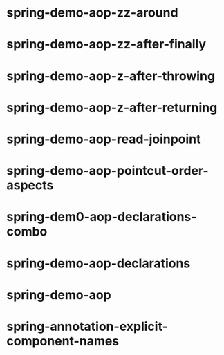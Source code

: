 # spring-demo-aop-zz-around

# spring-demo-aop-zz-after-finally

# spring-demo-aop-z-after-throwing

# spring-demo-aop-z-after-returning

# spring-demo-aop-read-joinpoint

# spring-demo-aop-pointcut-order-aspects

# spring-dem0-aop-declarations-combo

# spring-demo-aop-declarations

# spring-demo-aop

# spring-annotation-explicit-component-names
